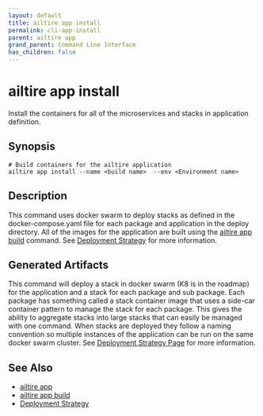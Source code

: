 ```yaml
---
layout: default 
title: ailtire app install 
permalink: cli-app-install 
parent: ailtire app 
grand_parent: Command Line Interface
has_children: false
---
```


# ailtire app install

Install the containers for all of the microservices and stacks in application definition.

## Synopsis

```shell
# Build containers for the ailtire application
ailtire app install --name <build name>  --env <Environment name>
```

## Description

This command uses docker swarm to deploy stacks as defined in the docker-compose.yaml file for each package and application
in the deploy directory. All of the images for the application are built using the
[ailtire app build](ailtire-app-build) command. See [Deployment Strategy](deployment) for more information.

## Generated Artifacts

This command will deploy a stack in docker swarm (K8 is in the roadmap) for the application and a stack
for each package and sub package. Each package has something called a stack container image that
uses a side-car container pattern to manage the stack for each package. This gives the ability to aggregate
stacks into large stacks that can easily be managed with one command.
When stacks are deployed they follow a naming convention so multiple instances of the application
can be run on the same docker swarm cluster.
See [Deployment Strategy Page](deployment) for more information.

## See Also

* [ailtire app](cli-app)
* [ailtire app build](cli-app)
* [Deployment Strategy](deployment)
